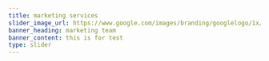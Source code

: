 ```yaml
---
title: marketing services
slider_image_url: https://www.google.com/images/branding/googlelogo/1x/googlelogo_color_272x92dp.png
banner_heading: marketing team
banner_content: this is for test
type: slider
---
```

